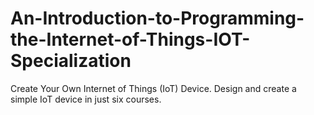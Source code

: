 # An-Introduction-to-Programming-the-Internet-of-Things-IOT-Specialization
Create Your Own Internet of Things (IoT) Device. Design and create a simple IoT device in just six courses.
